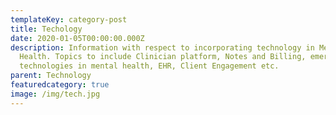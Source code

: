 ```yaml
---
templateKey: category-post
title: Techology
date: 2020-01-05T00:00:00.000Z
description: Information with respect to incorporating technology in Mental
  Health. Topics to include Clinician platform, Notes and Billing, emerging
  technologies in mental health, EHR, Client Engagement etc.
parent: Technology
featuredcategory: true
image: /img/tech.jpg
---
```

